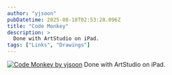 ```yaml
---
author: "yjsoon"
pubDatetime: 2025-08-18T02:53:28.096Z
title: "Code Monkey"
description: >
  Done with ArtStudio on iPad.
tags: ["Links", "Drawings"]
---
```






[![Code Monkey by yjsoon](http://farm6.static.flickr.com/5223/5647866099_0ae51f2b09.jpg)](http://www.flickr.com/photos/yjsoon/5647866099/ "Code Monkey") Done with ArtStudio on iPad.
